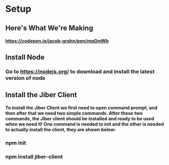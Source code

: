 # Setup

## Here's What We're Making
#### https://codepen.io/jacob-grahn/pen/mqGmWb

## Install Node
### Go to https://nodejs.org/ to download and install the latest version of node

## Install the Jiber Client
#### To install the Jiber Client we first need to open command prompt, and then after that we need two simple commands. After these two commands, the Jiber client should be installed and ready to be used when we need it! One command is needed to init and the other is needed to actually install the client, they are shown below:
### npm init
### npm install jiber-client
